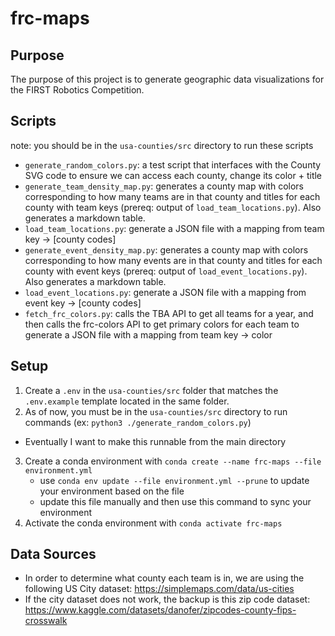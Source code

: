 # frc-maps
## Purpose
The purpose of this project is to generate geographic data visualizations for the FIRST Robotics Competition.

## Scripts
note: you should be in the `usa-counties/src` directory to run these scripts
- `generate_random_colors.py`: a test script that interfaces with the County SVG code to ensure we can access each county, change its color + title
- `generate_team_density_map.py`: generates a county map with colors corresponding to how many teams are in that county and titles for each county with team keys (prereq: output of `load_team_locations.py`). Also generates a markdown table.
- `load_team_locations.py`: generate a JSON file with a mapping from team key -> [county codes]
- `generate_event_density_map.py`: generates a county map with colors corresponding to how many events are in that county and titles for each county with event keys (prereq: output of `load_event_locations.py`). Also generates a markdown table.
- `load_event_locations.py`: generate a JSON file with a mapping from event key -> [county codes]
- `fetch_frc_colors.py`: calls the TBA API to get all teams for a year, and then calls the frc-colors API to get primary colors for each team to generate a JSON file with a mapping from team key -> color


## Setup
1. Create a `.env` in the `usa-counties/src` folder that matches the `.env.example` template located in the same folder.
2. As of now, you must be in the `usa-counties/src` directory to run commands (ex: `python3 ./generate_random_colors.py`)
 - Eventually I want to make this runnable from the main directory
3. Create a conda environment with `conda create --name frc-maps --file environment.yml`
    - use `conda env update --file environment.yml --prune` to update your environment based on the file
    - update this file manually and then use this command to sync your environment
4. Activate the conda environment with `conda activate frc-maps`

## Data Sources
- In order to determine what county each team is in, we are using the following US City dataset: https://simplemaps.com/data/us-cities
- If the city dataset does not work, the backup is this zip code dataset: https://www.kaggle.com/datasets/danofer/zipcodes-county-fips-crosswalk